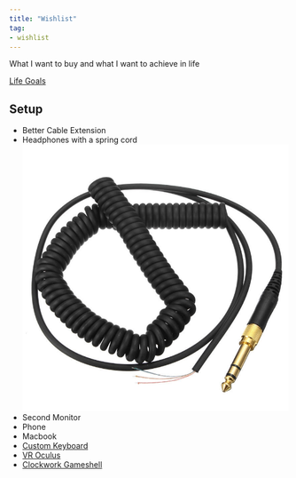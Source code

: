 ```yaml
---
title: "Wishlist"
tag:
- wishlist
---
```


What I want to buy and what I want to achieve in life

[Life Goals](Goals.md)

## Setup
- Better Cable Extension
- Headphones with a spring cord
![Spring Wire](./images/springwire.jpg)
- Second Monitor
-  Phone
-  Macbook
-  [Custom Keyboard](custom%20keyboard.md)
-  [VR Oculus](https://store.facebook.com/quest/)
-  [Clockwork Gameshell](https://www.clockworkpi.com/gameshell)
